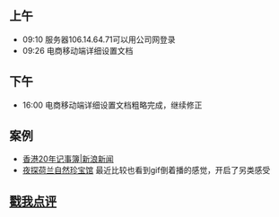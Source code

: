 ## 上午
* 09:10 服务器106.14.64.71可以用公司网登录
* 09:26 电商移动端详细设置文档


## 下午
* 16:00 电商移动端详细设置文档粗略完成，继续修正

## 案例
* [香港20年记事簿|新浪新闻](http://news.sina.cn/zt_d/hongkong20)
* [夜探荷兰自然珍宝馆](http://wechat.myfriso.com/Treasure/index.html)
最近比较也看到gif倒着播的感觉，开启了另类感受

## [戳我点评](https://github.com/chinachenhuakang/work-detail/issues/4)
